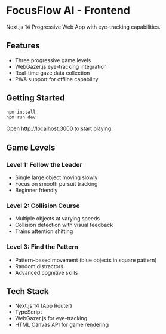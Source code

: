 # FocusFlow AI - Frontend

Next.js 14 Progressive Web App with eye-tracking capabilities.

## Features

- Three progressive game levels
- WebGazer.js eye-tracking integration
- Real-time gaze data collection
- PWA support for offline capability

## Getting Started

```bash
npm install
npm run dev
```

Open [http://localhost:3000](http://localhost:3000) to start playing.

## Game Levels

### Level 1: Follow the Leader
- Single large object moving slowly
- Focus on smooth pursuit tracking
- Beginner friendly

### Level 2: Collision Course
- Multiple objects at varying speeds
- Collision detection with visual feedback
- Trains attention shifting

### Level 3: Find the Pattern
- Pattern-based movement (blue objects in square pattern)
- Random distractors
- Advanced cognitive skills

## Tech Stack

- Next.js 14 (App Router)
- TypeScript
- WebGazer.js for eye-tracking
- HTML Canvas API for game rendering
